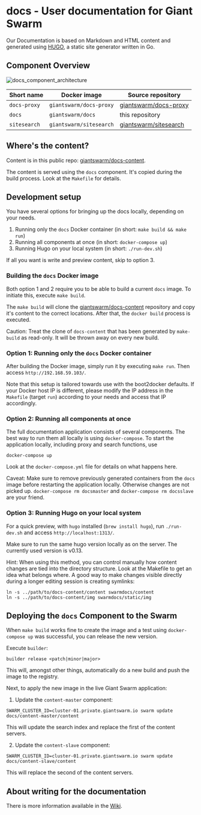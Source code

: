 # docs - User documentation for Giant Swarm

Our Documentation is based on Markdown and HTML content and generated using [HUGO](http://gohugo.io/), a static site generator written in Go.

## Component Overview

![docs_component_architecture](https://cloud.githubusercontent.com/assets/273727/7582315/9db0bbee-f88c-11e4-90ab-ec77579f50b9.png)

|Short name    | Docker image            | Source repository                                                  |
|--------------|-------------------------|--------------------------------------------------------------------|
|`docs-proxy`  | `giantswarm/docs-proxy` | [giantswarm/docs-proxy](https://github.com/giantswarm/docs-proxy/) |
|`docs`        | `giantswarm/docs`       | this repository                                                    |
|`sitesearch`  | `giantswarm/sitesearch` | [giantswarm/sitesearch](https://github.com/giantswarm/sitesearch/) |


## Where's the content?

Content is in this public repo: [giantswarm/docs-content](https://github.com/giantswarm/docs-content).

The content is served using the `docs` component. It's copied during the build process. Look at the `Makefile` for details.

## Development setup

You have several options for bringing up the docs locally, depending on your needs.

1. Running only the `docs` Docker container (in short: `make build && make run`)
2. Running all components at once (in short: `docker-compose up`)
3. Running Hugo on your local system (in short: `./run-dev.sh`)

If all you want is write and preview content, skip to option 3.

### Building the `docs` Docker image

Both option 1 and 2 require you to be able to build a current `docs` image. To initiate this, execute `make build`.

The `make build` will clone the [giantswarm/docs-content](https://github.com/giantswarm/docs-content) repository and copy it's content to the correct locations. After that, the `docker build` process is executed.

Caution: Treat the clone of `docs-content` that has been generated by `make-build` as read-only. It will be thrown away on every new build.

### Option 1: Running only the `docs` Docker container

After building the Docker image, simply run it by executing `make run`. Then access `http://192.168.59.103/`.

Note that this setup is tailored towards use with the boot2docker defaults. If your Docker host IP is different, please modify the IP address in the `Makefile` (target `run`) according to your needs and access that IP accordingly.

### Option 2: Running all components at once

The full documentation application consists of several components. The best way to run them all locally is using `docker-compose`. To start the application locally, including proxy and search functions, use

```
docker-compose up
```

Look at the `docker-compose.yml` file for details on what happens here.

Caveat: Make sure to remove previously generated containers from the `docs` image before restarting the application locally. Otherwise changes are not picked up. `docker-compose rm docsmaster` and `docker-compose rm docsslave` are your friend.

### Option 3: Running Hugo on your local system

For a quick preview, with `hugo` installed (`brew install hugo`), run `./run-dev.sh` and access `http://localhost:1313/`.

Make sure to run the same hugo version locally as on the server. The currently used version is v0.13.

Hint: When using this method, you can control manually how content changes are tied into the directory structure. Look at the Makefile to get an idea what belongs where. A good way to make changes visible directly during a longer editing session is creating symlinks:

```
ln -s ../path/to/docs-content/content swarmdocs/content
ln -s ../path/to/docs-content/img swarmdocs/static/img
```

## Deploying the `docs` Component to the Swarm

When `make build` works fine to create the image and a test using `docker-compose up` was successful, you can release the new version.

Execute `builder`:

```
builder release <patch|minor|major>
```

This will, amongst other things, automatically do a new build and push the image to the registry.

Next, to apply the new image in the live Giant Swarm application:

1. Update the `content-master` component:

```
SWARM_CLUSTER_ID=cluster-01.private.giantswarm.io swarm update docs/content-master/content
```

This will update the search index and replace the first of the content servers.

2. Update the `content-slave` component:

```
SWARM_CLUSTER_ID=cluster-01.private.giantswarm.io swarm update docs/content-slave/content
```

This will replace the second of the content servers.

## About writing for the documentation

There is more information available in the [Wiki](https://git.giantswarm.io/giantswarm/docs/wikis/home).
